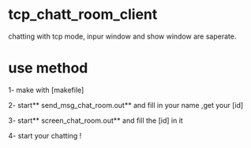 # tcp_chatt_room_client
chatting with tcp mode, inpur window and show window are saperate.
# use method
1- make with [makefile]

2- start** send_msg_chat_room.out** and fill in your name ,get your [id]

3- start** screen_chat_room.out** and fill the [id] in it

4- start your chatting !
